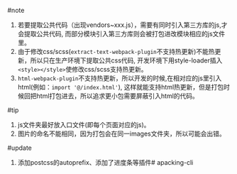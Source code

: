 #note
1. 若要提取公共代码（出现vendors~xxx.js），需要有同时引入第三方库的js,才会提取公共代码, 而部分模块引入第三方库则会被打包进改模块相应的js文件里。
2. 由于修改css/scss(`extract-text-webpack-plugin`不支持热更新)不能热更新，所以只在生产环境下提取公共css代码, 开发环境下用style-loader插入`<style></style>`使修改css/scss支持热更新。
3. `html-webpack-plugin`不支持热更新，所以开发的时候,在相对应的js里引入html(例如：`import '@/index.html'`), 这样就能支持html热更新，但是打包时候回把html打包进去，所以追求更小包需要屏蔽引入html的代码。


#tip
1. js文件夹最好放入口文件(即每个页面对应的js)。
3. 图片的命名不能相同，因为打包会在同一images文件夹，所以可能会出错。


#update
1. 添加postcss的autoprefix、添加了进度条等插件# apacking-cli
